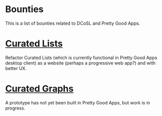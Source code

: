 Bounties
=====

This is a list of bounties related to DCoSL and Pretty Good Apps.

# [Curated Lists](./curatedLists)

Refactor Curated Lists (which is currently functional in Pretty Good Apps desktop client) as a website (perhaps a progressive web app?) and with better UX.


# [Curated Graphs](./curatedGraphs)

A prototype has not yet been built in Pretty Good Apps, but work is in progress.
